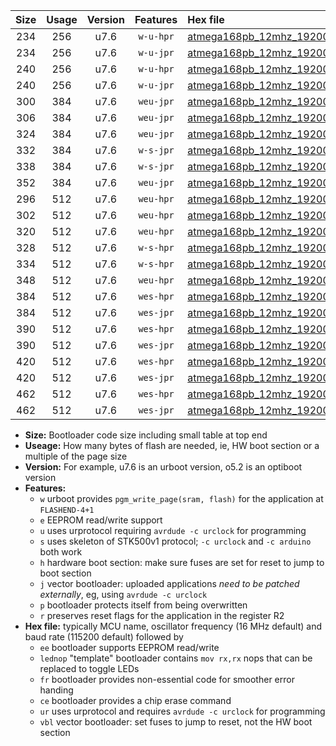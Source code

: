 |Size|Usage|Version|Features|Hex file|
|:-:|:-:|:-:|:-:|:--|
|234|256|u7.6|`w-u-hpr`|[atmega168pb_12mhz_19200bps_ur.hex](https://raw.githubusercontent.com/stefanrueger/urboot/main/atmega168pb_12mhz_19200bps_ur.hex)|
|234|256|u7.6|`w-u-jpr`|[atmega168pb_12mhz_19200bps_ur_vbl.hex](https://raw.githubusercontent.com/stefanrueger/urboot/main/atmega168pb_12mhz_19200bps_ur_vbl.hex)|
|240|256|u7.6|`w-u-hpr`|[atmega168pb_12mhz_19200bps_lednop_ur.hex](https://raw.githubusercontent.com/stefanrueger/urboot/main/atmega168pb_12mhz_19200bps_lednop_ur.hex)|
|240|256|u7.6|`w-u-jpr`|[atmega168pb_12mhz_19200bps_lednop_ur_vbl.hex](https://raw.githubusercontent.com/stefanrueger/urboot/main/atmega168pb_12mhz_19200bps_lednop_ur_vbl.hex)|
|300|384|u7.6|`weu-jpr`|[atmega168pb_12mhz_19200bps_ee_ur_vbl.hex](https://raw.githubusercontent.com/stefanrueger/urboot/main/atmega168pb_12mhz_19200bps_ee_ur_vbl.hex)|
|306|384|u7.6|`weu-jpr`|[atmega168pb_12mhz_19200bps_ee_lednop_ur_vbl.hex](https://raw.githubusercontent.com/stefanrueger/urboot/main/atmega168pb_12mhz_19200bps_ee_lednop_ur_vbl.hex)|
|324|384|u7.6|`weu-jpr`|[atmega168pb_12mhz_19200bps_ee_lednop_fr_ur_vbl.hex](https://raw.githubusercontent.com/stefanrueger/urboot/main/atmega168pb_12mhz_19200bps_ee_lednop_fr_ur_vbl.hex)|
|332|384|u7.6|`w-s-jpr`|[atmega168pb_12mhz_19200bps_vbl.hex](https://raw.githubusercontent.com/stefanrueger/urboot/main/atmega168pb_12mhz_19200bps_vbl.hex)|
|338|384|u7.6|`w-s-jpr`|[atmega168pb_12mhz_19200bps_lednop_vbl.hex](https://raw.githubusercontent.com/stefanrueger/urboot/main/atmega168pb_12mhz_19200bps_lednop_vbl.hex)|
|352|384|u7.6|`weu-jpr`|[atmega168pb_12mhz_19200bps_ee_lednop_fr_ce_ur_vbl.hex](https://raw.githubusercontent.com/stefanrueger/urboot/main/atmega168pb_12mhz_19200bps_ee_lednop_fr_ce_ur_vbl.hex)|
|296|512|u7.6|`weu-hpr`|[atmega168pb_12mhz_19200bps_ee_ur.hex](https://raw.githubusercontent.com/stefanrueger/urboot/main/atmega168pb_12mhz_19200bps_ee_ur.hex)|
|302|512|u7.6|`weu-hpr`|[atmega168pb_12mhz_19200bps_ee_lednop_ur.hex](https://raw.githubusercontent.com/stefanrueger/urboot/main/atmega168pb_12mhz_19200bps_ee_lednop_ur.hex)|
|320|512|u7.6|`weu-hpr`|[atmega168pb_12mhz_19200bps_ee_lednop_fr_ur.hex](https://raw.githubusercontent.com/stefanrueger/urboot/main/atmega168pb_12mhz_19200bps_ee_lednop_fr_ur.hex)|
|328|512|u7.6|`w-s-hpr`|[atmega168pb_12mhz_19200bps.hex](https://raw.githubusercontent.com/stefanrueger/urboot/main/atmega168pb_12mhz_19200bps.hex)|
|334|512|u7.6|`w-s-hpr`|[atmega168pb_12mhz_19200bps_lednop.hex](https://raw.githubusercontent.com/stefanrueger/urboot/main/atmega168pb_12mhz_19200bps_lednop.hex)|
|348|512|u7.6|`weu-hpr`|[atmega168pb_12mhz_19200bps_ee_lednop_fr_ce_ur.hex](https://raw.githubusercontent.com/stefanrueger/urboot/main/atmega168pb_12mhz_19200bps_ee_lednop_fr_ce_ur.hex)|
|384|512|u7.6|`wes-hpr`|[atmega168pb_12mhz_19200bps_ee.hex](https://raw.githubusercontent.com/stefanrueger/urboot/main/atmega168pb_12mhz_19200bps_ee.hex)|
|384|512|u7.6|`wes-jpr`|[atmega168pb_12mhz_19200bps_ee_vbl.hex](https://raw.githubusercontent.com/stefanrueger/urboot/main/atmega168pb_12mhz_19200bps_ee_vbl.hex)|
|390|512|u7.6|`wes-hpr`|[atmega168pb_12mhz_19200bps_ee_lednop.hex](https://raw.githubusercontent.com/stefanrueger/urboot/main/atmega168pb_12mhz_19200bps_ee_lednop.hex)|
|390|512|u7.6|`wes-jpr`|[atmega168pb_12mhz_19200bps_ee_lednop_vbl.hex](https://raw.githubusercontent.com/stefanrueger/urboot/main/atmega168pb_12mhz_19200bps_ee_lednop_vbl.hex)|
|420|512|u7.6|`wes-hpr`|[atmega168pb_12mhz_19200bps_ee_lednop_fr.hex](https://raw.githubusercontent.com/stefanrueger/urboot/main/atmega168pb_12mhz_19200bps_ee_lednop_fr.hex)|
|420|512|u7.6|`wes-jpr`|[atmega168pb_12mhz_19200bps_ee_lednop_fr_vbl.hex](https://raw.githubusercontent.com/stefanrueger/urboot/main/atmega168pb_12mhz_19200bps_ee_lednop_fr_vbl.hex)|
|462|512|u7.6|`wes-hpr`|[atmega168pb_12mhz_19200bps_ee_lednop_fr_ce.hex](https://raw.githubusercontent.com/stefanrueger/urboot/main/atmega168pb_12mhz_19200bps_ee_lednop_fr_ce.hex)|
|462|512|u7.6|`wes-jpr`|[atmega168pb_12mhz_19200bps_ee_lednop_fr_ce_vbl.hex](https://raw.githubusercontent.com/stefanrueger/urboot/main/atmega168pb_12mhz_19200bps_ee_lednop_fr_ce_vbl.hex)|

- **Size:** Bootloader code size including small table at top end
- **Useage:** How many bytes of flash are needed, ie, HW boot section or a multiple of the page size
- **Version:** For example, u7.6 is an urboot version, o5.2 is an optiboot version
- **Features:**
  + `w` urboot provides `pgm_write_page(sram, flash)` for the application at `FLASHEND-4+1`
  + `e` EEPROM read/write support
  + `u` uses urprotocol requiring `avrdude -c urclock` for programming
  + `s` uses skeleton of STK500v1 protocol; `-c urclock` and `-c arduino` both work
  + `h` hardware boot section: make sure fuses are set for reset to jump to boot section
  + `j` vector bootloader: uploaded applications *need to be patched externally*, eg, using `avrdude -c urclock`
  + `p` bootloader protects itself from being overwritten
  + `r` preserves reset flags for the application in the register R2
- **Hex file:** typically MCU name, oscillator frequency (16 MHz default) and baud rate (115200 default) followed by
  + `ee` bootloader supports EEPROM read/write
  + `lednop` "template" bootloader contains `mov rx,rx` nops that can be replaced to toggle LEDs
  + `fr` bootloader provides non-essential code for smoother error handing
  + `ce` bootloader provides a chip erase command
  + `ur` uses urprotocol and requires `avrdude -c urclock` for programming
  + `vbl` vector bootloader: set fuses to jump to reset, not the HW boot section
